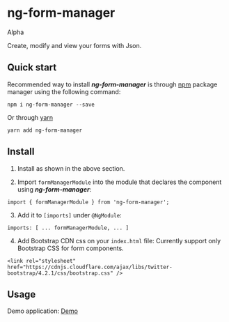 # ng-form-manager  
Alpha

Create, modify and view your forms with Json. 

## Quick start

Recommended way to install ***ng-form-manager*** is through [npm](https://www.npmjs.com/package/ng-form-manager) package manager using the following command:

  `npm i ng-form-manager --save`
  
Or through [yarn](https://yarnpkg.com/en/package/ng-form-manager)

  `yarn add ng-form-manager`
  
## Install

1. Install as shown in the above section.

2. Import `formManagerModule` into the module that declares the component using ***ng-form-manager***:

```import { formManagerModule } from 'ng-form-manager';```

3. Add it to `[imports]` under `@NgModule`:

```imports: [ ... formManagerModule, ... ]```

4. Add Bootstrap CDN css on your `index.html` file:
Currently support only Bootstrap CSS for form components.

```<link rel="stylesheet" href="https://cdnjs.cloudflare.com/ajax/libs/twitter-bootstrap/4.2.1/css/bootstrap.css" />```

## Usage

Demo application:  [Demo](https://mrtcmn.github.io/)


